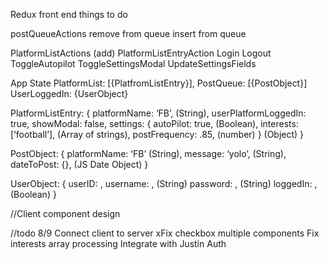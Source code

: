 

Redux front end things to do

postQueueActions
  remove from queue
  insert from queue


PlatformListActions (add)
  PlatformListEntryAction
    Login
    Logout
    ToggleAutopilot
    ToggleSettingsModal
    UpdateSettingsFields
  
App State
  PlatformList: [{PlatfromListEntry}],
  PostQueue: [{PostObject}]
  UserLoggedIn: {UserObject}

PlatformListEntry: {
  platformName: ‘FB’, (String),
  userPlatformLoggedIn: true,
  showModal: false,
  settings: {
    autoPilot: true, (Boolean),
    interests: [‘football’], (Array of strings),
    postFrequency: .85, (number)
  } (Object)
}
  
PostObject: {
  platformName: ‘FB’ (String),
  message: ‘yolo’, (String),
  dateToPost: {}, (JS Date Object)
}

UserObject: {
  userID: ,
  username: , (String)
  password: , (String)
  loggedIn: , (Boolean) 
}


//Client component design

//todo 8/9
Connect client to server
xFix checkbox multiple components
Fix interests array processing
Integrate with Justin Auth
